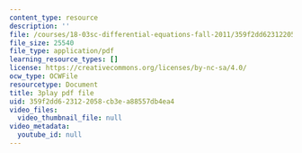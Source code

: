 ```yaml
---
content_type: resource
description: ''
file: /courses/18-03sc-differential-equations-fall-2011/359f2dd623122058cb3ea88557db4ea4_UCpMao94iFg.pdf
file_size: 25540
file_type: application/pdf
learning_resource_types: []
license: https://creativecommons.org/licenses/by-nc-sa/4.0/
ocw_type: OCWFile
resourcetype: Document
title: 3play pdf file
uid: 359f2dd6-2312-2058-cb3e-a88557db4ea4
video_files:
  video_thumbnail_file: null
video_metadata:
  youtube_id: null
---
```

